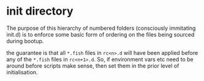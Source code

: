 # init directory

The purpose of this hierarchy of numbered folders (consciously immitating init.d) is to enforce some basic form of ordering on the files being sourced during bootup.

the guarantee is that all `*.fish` files in `rc<n>.d` will have been applied before any of the `*.fish` files in `rc<n+1>.d`. So, if environment vars etc need to be around before scripts make sense, then set them in the prior level of initialisation. 